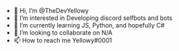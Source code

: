 - 👋 Hi, I’m @TheDevYellowy
- 👀 I’m interested in Developing discord selfbots and bots
- 🌱 I’m currently learning JS, Python, and hopefully C#
- 💞️ I’m looking to collaborate on N/A
- 📫 How to reach me Yellowy#0001

<!---
TheDevYellowy/TheDevYellowy is a ✨ special ✨ repository because its `README.md` (this file) appears on your GitHub profile.
You can click the Preview link to take a look at your changes.
--->

